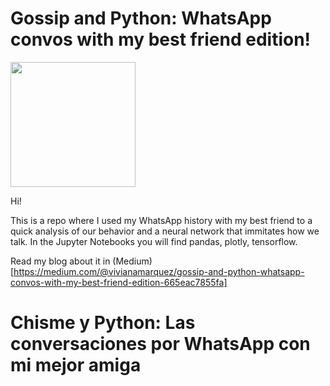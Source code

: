 # Gossip and Python: WhatsApp convos with my best friend edition!

<img src="http://vivianamarquez.com/ChismeYPython/img/PythonYChisme.JPG" width="200">

Hi! 

This is a repo where I used my WhatsApp history with my best friend to a quick analysis of our behavior and a neural network that immitates how we talk. In the Jupyter Notebooks you will find pandas, plotly, tensorflow. 

Read my blog about it in (Medium)[https://medium.com/@vivianamarquez/gossip-and-python-whatsapp-convos-with-my-best-friend-edition-665eac7855fa]




# Chisme y Python: Las conversaciones por WhatsApp con mi mejor amiga
